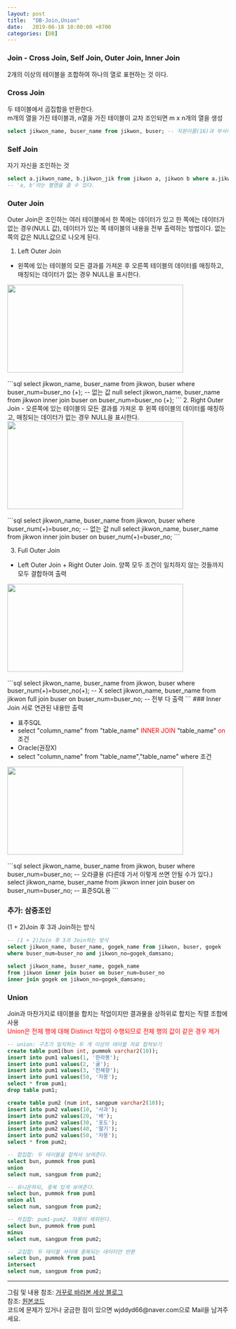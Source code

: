 ```yaml
---
layout: post
title:  "DB-Join,Union"
date:   2019-06-18 10:00:00 +0700
categories: [DB]
---
```


###  Join - Cross Join, Self Join, Outer Join, Inner Join
2개의 이상의 테이블을 조합하여 하나의 열로 표현하는 것 이다.

###  Cross Join  
두 테이블에서 곱집합을 반환한다.  
m개의 열을 가진 테이블과, n열을 가진 테이블이 교차 조인되면 m x n개의 열을 생성  
```sql
select jikwon_name, buser_name from jikwon, buser; -- 직원이름(16)과 부서이름(4)이 1:1 대응. 16*4 = 64개.
```

###  Self Join
자기 자신을 조인하는 것
```sql
select a.jikwon_name, b.jikwon_jik from jikwon a, jikwon b where a.jikwon_no=b.jikwon_no; 
-- 'a, b'라는 별명을 줄 수 있다.
```
###  Outer Join
Outer Join은 조인하는 여러 테이블에서 한 쪽에는 데이터가 있고 한 쪽에는 데이터가 없는 경우(NULL 값), 데이터가 있는 쪽 테이블의 내용을 전부 출력하는 방법이다. 없는 쪽의 값은 NULL값으로 나오게 된다.  
1. Left Outer Join
 - 왼쪽에 있는 테이블의 모든 결과를 가져온 후 오른쪽 테이블의 데이터를 매칭하고, 매칭되는 데이터가 없는 경우 NULL을 표시한다.  
<div ><img src="https://t1.daumcdn.net/cfile/tistory/224EFA4656EF49B309" height="200" width="400"/></div><br>
```sql
select jikwon_name, buser_name from jikwon, buser where buser_num=buser_no (+); 
-- 없는 값 null
select jikwon_name, buser_name from jikwon inner join buser on buser_num=buser_no (+); 
```
2. Right Outer Join
 - 오른쪽에 있는 테이블의 모든 결과를 가져온 후 왼쪽 테이블의 데이터를 매칭하고, 매칭되는 데이터가 없는 경우 NULL을 표시한다.  
<div><img src="https://t1.daumcdn.net/cfile/tistory/2418A25056EF4BA912" height="200" width="400"/></div><br>
```sql
select jikwon_name, buser_name from jikwon, buser where buser_num(+)=buser_no; 
-- 없는 값 null
select jikwon_name, buser_name from jikwon inner join buser on buser_num(+)=buser_no;
```

3. Full Outer Join
 - Left Outer Join + Right Outer Join. 양쪽 모두 조건이 일치하지 않는 것들까지 모두 결합하여 출력  
<div><img src="https://t1.daumcdn.net/cfile/tistory/232EF54356EF4DA123" height="200" width="400"/></div><br>
```sql
select jikwon_name, buser_name from jikwon, buser where buser_num(+)=buser_no(+); -- X
select jikwon_name, buser_name from jikwon full join buser on buser_num=buser_no; 
-- 전부 다 출력
```
###  Inner Join
서로 연관된 내용만 출력  
<ul>
<li>표주SQL</li>  
<li>select "column_name" from "table_name" <span style ="color: red">INNER  JOIN</span> "table_name" <span style ="color: red">on</span> 조건</li>
<li>Oracle(권장X)</li>
<li>select "column_name" from "table_name"<span style ="color: red">,</span>"table_name" where 조건</li>
</ul>
<div><img src="https://t1.daumcdn.net/cfile/tistory/251A374456EB994D13" height="200" width="400"/></div><br>
```sql
select jikwon_name, buser_name from jikwon, buser where buser_num=buser_no; 
-- 오라클용 (다른데 가서 이렇게 쓰면 안될 수가 있다.)
select jikwon_name, buser_name from jikwon inner join buser on buser_num=buser_no; 
-- 표준SQL용
```

###  추가: 삼중조인
(1 + 2)Join 후 3과 Join하는 방식  
```sql
-- (1 + 2)Join 후 3과 Join하는 방식
select jikwon_name, buser_name, gogek_name from jikwon, buser, gogek
where buser_num=buser_no and jikwon_no=gogek_damsano;

select jikwon_name, buser_name, gogek_name 
from jikwon inner join buser on buser_num=buser_no 
inner join gogek on jikwon_no=gogek_damsano;
```

###  Union  
Join과 마찬가지로 테이블을 합치는 작업이지만 결과물을 상하위로 합치는 직렬 조합에 사용  
 <span style ="color: red">Union은 전체 행에 대해 Distinct 작업이 수행되므로 전체 행의 값이 같은 경우 제거</span><br>
```sql
-- union: 구조가 일치하는 두 개 이상의 테이블 자료 합쳐보기
create table pum1(bun int, pummok varchar2(10));
insert into pum1 values(1, '한라봉');
insert into pum1 values(2, '귤');
insert into pum1 values(3, '천혜향');
insert into pum1 values(50, '자몽');
select * from pum1;
drop table pum1;

create table pum2 (num int, sangpum varchar2(10));
insert into pum2 values(10, '사과');
insert into pum2 values(20, '배');
insert into pum2 values(30, '포도');
insert into pum2 values(40, '딸기');
insert into pum2 values(50, '자몽');
select * from pum2;

-- 합집합: 두 테이블을 합쳐서 보여준다. 
select bun, pummok from pum1
union
select num, sangpum from pum2;

-- 유니온하되, 중복 있게 보여준다.
select bun, pummok from pum1
union all
select num, sangpum from pum2;

-- 차집합: pum1-pum2. 자몽이 제외된다. 
select bun, pummok from pum1
minus
select num, sangpum from pum2;

-- 교집합: 두 테이블 사이에 중복되는 데이터만 반환
select bun, pummok from pum1
intersect
select num, sangpum from pum2;
```

<hr>
그림 및 내용 참조: <a href="https://clairdelunes.tistory.com/22">거꾸로 바라본 세상 블로그</a><br>
참조: <a href="https://github.com/wjddyd66/DB/tree/master/Join">원본코드</a><br>
코드에 문제가 있거나 궁금한 점이 있으면 wjddyd66@naver.com으로  Mail을 남겨주세요.